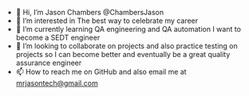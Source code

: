 - 👋 Hi, I’m Jason Chambers @ChambersJason
- 👀 I’m interested in The best way to celebrate my career
- 🌱 I’m currently learning QA engineering and QA automation I want to become a SEDT engineer 
- 💞️ I’m looking to collaborate on projects and also practice testing on projects so I can become better and eventually be a great quality assurance engineer
- 📫 How to reach me on GitHub and also email me at mrjasontech@gmail.com 

<!---
ChambersJason/Jason Chambers is a ✨ special ✨ repository because its `README.md` (this file) appears on your GitHub profile.
You can click the Preview link to take a look at your changes.
--->
